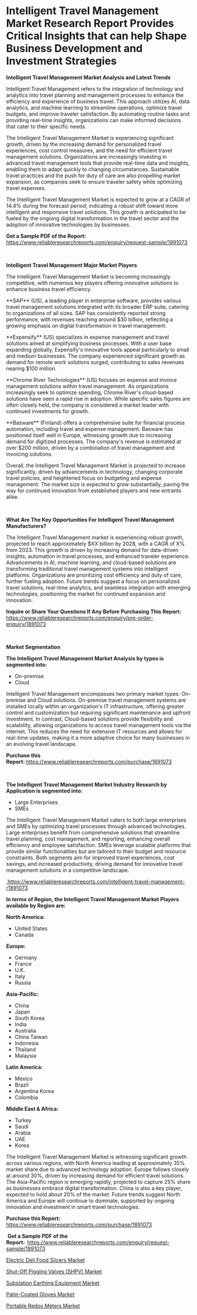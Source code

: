 <p><h1>Intelligent Travel Management Market Research Report Provides Critical Insights that can help Shape Business Development and Investment Strategies</h1></p><p><strong>Intelligent Travel Management Market Analysis and Latest Trends</strong></p>
<p><p>Intelligent Travel Management refers to the integration of technology and analytics into travel planning and management processes to enhance the efficiency and experience of business travel. This approach utilizes AI, data analytics, and machine learning to streamline operations, optimize travel budgets, and improve traveler satisfaction. By automating routine tasks and providing real-time insights, organizations can make informed decisions that cater to their specific needs.</p><p>The Intelligent Travel Management Market is experiencing significant growth, driven by the increasing demand for personalized travel experiences, cost control measures, and the need for efficient travel management solutions. Organizations are increasingly investing in advanced travel management tools that provide real-time data and insights, enabling them to adapt quickly to changing circumstances. Sustainable travel practices and the push for duty of care are also propelling market expansion, as companies seek to ensure traveler safety while optimizing travel expenses.</p><p>The Intelligent Travel Management Market is expected to grow at a CAGR of 14.4% during the forecast period, indicating a robust shift toward more intelligent and responsive travel solutions. This growth is anticipated to be fueled by the ongoing digital transformation in the travel sector and the adoption of innovative technologies by businesses.</p></p>
<p><strong>Get a Sample PDF of the Report:&nbsp;</strong> <a href="https://www.reliableresearchreports.com/enquiry/request-sample/1891073?utm_campaign=1616&utm_medium=2&utm_source=Github&utm_content=ia&utm_term=24102024&utm_id=intelligent-travel-management">https://www.reliableresearchreports.com/enquiry/request-sample/1891073</a></p>
<p>&nbsp;</p>
<p><strong>Intelligent Travel Management Major Market Players</strong></p>
<p><p>The Intelligent Travel Management Market is becoming increasingly competitive, with numerous key players offering innovative solutions to enhance business travel efficiency. </p><p>**SAP** (US), a leading player in enterprise software, provides various travel management solutions integrated with its broader ERP suite, catering to organizations of all sizes. SAP has consistently reported strong performance, with revenues reaching around $30 billion, reflecting a growing emphasis on digital transformation in travel management.</p><p>**Expensify** (US) specializes in expense management and travel solutions aimed at simplifying business processes. With a user base expanding globally, Expensify's innovative tools appeal particularly to small and medium businesses. The company experienced significant growth as demand for remote work solutions surged, contributing to sales revenues nearing $100 million.</p><p>**Chrome River Technologies** (US) focuses on expense and invoice management solutions within travel management. As organizations increasingly seek to optimize spending, Chrome River's cloud-based solutions have seen a rapid rise in adoption. While specific sales figures are often closely held, the company is considered a market leader with continued investments for growth.</p><p>**Basware** (Finland) offers a comprehensive suite for financial process automation, including travel and expense management. Basware has positioned itself well in Europe, witnessing growth due to increasing demand for digitized processes. The company's revenue is estimated at over $200 million, driven by a combination of travel management and invoicing solutions.</p><p>Overall, the Intelligent Travel Management Market is projected to increase significantly, driven by advancements in technology, changing corporate travel policies, and heightened focus on budgeting and expense management. The market size is expected to grow substantially, paving the way for continued innovation from established players and new entrants alike.</p></p>
<p>&nbsp;</p>
<p><strong>What Are The Key Opportunities For Intelligent Travel Management Manufacturers?</strong></p>
<p><p>The Intelligent Travel Management market is experiencing robust growth, projected to reach approximately $XX billion by 2028, with a CAGR of X% from 2023. This growth is driven by increasing demand for data-driven insights, automation in travel processes, and enhanced traveler experience. Advancements in AI, machine learning, and cloud-based solutions are transforming traditional travel management systems into intelligent platforms. Organizations are prioritizing cost efficiency and duty of care, further fueling adoption. Future trends suggest a focus on personalized travel solutions, real-time analytics, and seamless integration with emerging technologies, positioning the market for continued expansion and innovation.</p></p>
<p><strong>Inquire or Share Your Questions If Any Before Purchasing This Report:</strong> <a href="https://www.reliableresearchreports.com/enquiry/pre-order-enquiry/1891073?utm_campaign=1616&utm_medium=2&utm_source=Github&utm_content=ia&utm_term=24102024&utm_id=intelligent-travel-management">https://www.reliableresearchreports.com/enquiry/pre-order-enquiry/1891073</a></p>
<p>&nbsp;</p>
<p><strong>Market Segmentation</strong></p>
<p><strong>The Intelligent Travel Management Market Analysis by types is segmented into:</strong></p>
<p><ul><li>On-premise</li><li>Cloud</li></ul></p>
<p><p>Intelligent Travel Management encompasses two primary market types: On-premise and Cloud solutions. On-premise travel management systems are installed locally within an organization's IT infrastructure, offering greater control and customization but requiring significant maintenance and upfront investment. In contrast, Cloud-based solutions provide flexibility and scalability, allowing organizations to access travel management tools via the internet. This reduces the need for extensive IT resources and allows for real-time updates, making it a more adaptive choice for many businesses in an evolving travel landscape.</p></p>
<p><strong>Purchase this Report:&nbsp;</strong><a href="https://www.reliableresearchreports.com/purchase/1891073?utm_campaign=1616&utm_medium=2&utm_source=Github&utm_content=ia&utm_term=24102024&utm_id=intelligent-travel-management">https://www.reliableresearchreports.com/purchase/1891073</a></p>
<p>&nbsp;</p>
<p><strong>The Intelligent Travel Management Market Industry Research by Application is segmented into:</strong></p>
<p><ul><li>Large Enterprises</li><li>SMEs</li></ul></p>
<p><p>The Intelligent Travel Management Market caters to both large enterprises and SMEs by optimizing travel processes through advanced technologies. Large enterprises benefit from comprehensive solutions that streamline travel planning, cost management, and reporting, enhancing overall efficiency and employee satisfaction. SMEs leverage scalable platforms that provide similar functionalities but are tailored to their budget and resource constraints. Both segments aim for improved travel experiences, cost savings, and increased productivity, driving demand for innovative travel management solutions in a competitive landscape.</p></p>
<p><a href="https://www.reliableresearchreports.com/intelligent-travel-management-r1891073?utm_campaign=1616&utm_medium=2&utm_source=Github&utm_content=ia&utm_term=24102024&utm_id=intelligent-travel-management">&nbsp;https://www.reliableresearchreports.com/intelligent-travel-management-r1891073</a></p>
<p><strong>In terms of Region, the Intelligent Travel Management Market Players available by Region are:</strong></p>
<p>
    <p> <strong> North America: </strong>
        <ul>
            <li>United States</li>
            <li>Canada</li>
        </ul>
        </p> 
    <p> <strong> Europe: </strong>
        <ul>
            <li>Germany</li>
            <li>France</li>
            <li>U.K.</li>
            <li>Italy</li>
            <li>Russia</li>
        </ul>
        </p> 
    <p> <strong> Asia-Pacific: </strong>
        <ul>
            <li>China</li>
            <li>Japan</li>
            <li>South Korea</li>
            <li>India</li>
            <li>Australia</li>
            <li>China Taiwan</li>
            <li>Indonesia</li>
            <li>Thailand</li>
            <li>Malaysia</li>
        </ul>
        </p> 
    <p> <strong> Latin America: </strong>
        <ul>
            <li>Mexico</li>
            <li>Brazil</li>
            <li>Argentina Korea</li>
            <li>Colombia</li>
        </ul>
        </p> 
    <p> <strong> Middle East & Africa: </strong>
        <ul>
            <li>Turkey</li>
            <li>Saudi</li>
            <li>Arabia</li>
            <li>UAE</li>
            <li>Korea</li>
        </ul>
    </p>
    </p>
<p><p>The Intelligent Travel Management Market is witnessing significant growth across various regions, with North America leading at approximately 35% market share due to advanced technology adoption. Europe follows closely at around 30%, driven by increasing demand for efficient travel solutions. The Asia-Pacific region is emerging rapidly, projected to capture 25% share as businesses embrace digital transformation. China is also a key player, expected to hold about 20% of the market. Future trends suggest North America and Europe will continue to dominate, supported by ongoing innovation and investment in smart travel technologies.</p></p>
<p><strong>Purchase this Report: </strong><a href="https://www.reliableresearchreports.com/purchase/1891073?utm_campaign=1616&utm_medium=2&utm_source=Github&utm_content=ia&utm_term=24102024&utm_id=intelligent-travel-management">https://www.reliableresearchreports.com/purchase/1891073</a></p>
<p>&nbsp;<strong>Get a Sample PDF of the Report:&nbsp;&nbsp;</strong><a href="https://www.reliableresearchreports.com/enquiry/request-sample/1891073?utm_campaign=1616&utm_medium=2&utm_source=Github&utm_content=ia&utm_term=24102024&utm_id=intelligent-travel-management">https://www.reliableresearchreports.com/enquiry/request-sample/1891073</a></p>
<p><strong></strong></p>
<p><p><a href="https://www.linkedin.com/pulse/global-electric-deli-food-slicers-market-pulse-trends-growth-l09ef?utm_campaign=1616&utm_medium=2&utm_source=Github&utm_content=ia&utm_term=24102024&utm_id=intelligent-travel-management">Electric Deli Food Slicers Market</a></p><p><a href="https://www.linkedin.com/pulse/driving-forces-global-shut-off-pigging-valves-shpv-market-trends-u5fxf?utm_campaign=1616&utm_medium=2&utm_source=Github&utm_content=ia&utm_term=24102024&utm_id=intelligent-travel-management">Shut-Off Pigging Valves (SHPV) Market</a></p><p><a href="https://www.linkedin.com/pulse/substation-earthing-equipment-revenue-growth-report-2024--elhkf?utm_campaign=1616&utm_medium=2&utm_source=Github&utm_content=ia&utm_term=24102024&utm_id=intelligent-travel-management">Substation Earthing Equipment Market</a></p><p><a href="https://www.linkedin.com/pulse/influencing-factors-palm-coated-gloves-market-insights-growth-cyque?utm_campaign=1616&utm_medium=2&utm_source=Github&utm_content=ia&utm_term=24102024&utm_id=intelligent-travel-management">Palm-Coated Gloves Market</a></p><p><a href="https://www.linkedin.com/pulse/portable-redox-meters-market-overview-forecast-2024-2031-xqf1f?utm_campaign=1616&utm_medium=2&utm_source=Github&utm_content=ia&utm_term=24102024&utm_id=intelligent-travel-management">Portable Redox Meters Market</a></p></p>
